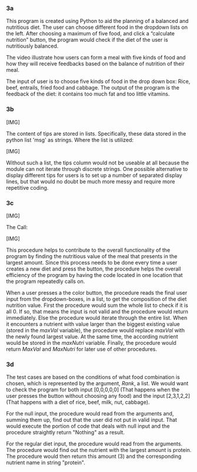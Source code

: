 ### 3a

This program is created using Python to aid the planning of a balanced and nutritious diet. The user can choose different food in the dropdown lists on the left. After choosing a maximum of five food, and click a “calculate nutrition” button, the program would check if the diet of the user is nutritiously balanced. 

The video illustrate how users can form a meal with five kinds of food and how they will receive feedbacks based on the balance of nutrition of their meal. 

The input of user is to choose five kinds of food in the drop down box: Rice, beef, entrails, fried food and cabbage. The output of the program is the feedback of the diet: it contains too much fat and too little vitamins.



### 3b

[IMG]

The content of tips are stored in lists. Specifically, these data stored in the python list 'msg' as strings. Where the list is utilized:

[IMG]

Without such a list, the tips column would not be useable at all because the module can not iterate through discrete strings. One possible alternative to display different tips for users is to set up a number of separated display lines, but that would no doubt be much more messy and require more repetitive coding. 



### 3c

[IMG]

The Call:

[IMG]

This procedure helps to contribute to the overall functionality of the program by finding the nutritious value of the meal that presents in the largest amount. Since this process needs to be done every time a user creates a new diet and press the button, the procedure helps the overall efficiency of the program by having the code located in one location that the program repeatedly calls on. 

When a user presses a the color button, the procedure reads the final user input from the dropdown-boxes, in a list, to get the composition of the diet nutrition value. First the procedure would sum the whole list to check if it is all 0. If so, that means the input is not valid and the procedure would return immediately. Else the procedure would iterate through the entire list. When it encounters a nutrient with value larger than the biggest existing value (stored in the *maxVal* variable), the procedure would replace *maxVal* with the newly found largest value. At the same time, the according nutrient would be stored in the *maxNutri* variable. Finally, the procedure would return *MaxVal* and *MaxNutri* for later use of other procedures.



### 3d

The test cases are based on the conditions of what food combination is chosen, which is represented by the argument, *Rank*, a list. We would want to check the program for both input [0,0,0,0,0] (That happens when the user presses the button without choosing any food) and the input [2,3,1,2,2] (That happens with a diet of rice, beef, milk, nut, cabbage).

For the null input, the procedure would read from the arguments and, summing them up, find out that the user did not put in valid input. That would execute the portion of code that deals with null input and the procedure straightly return "Nothing" as a result. 

For the regular diet input, the procedure would read from the arguments. The procedure would find out the nutrient with the largest amount is protein. The procedure would then return this amount (3) and the corresponding nutrient name in string "protein".

